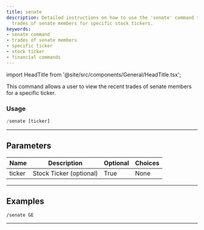 ```yaml
---
title: senate
description: Detailed instructions on how to use the 'senate' command to track the
  trades of senate members for specific stock tickers.
keywords:
- senate command
- trades of senate members
- specific ticker
- stock ticker
- financial commands
---
```


import HeadTitle from '@site/src/components/General/HeadTitle.tsx';

<HeadTitle title="government: senate - Telegram Reference | OpenBB Bot Docs" />

This command allows a user to view the recent trades of senate members for a specific ticker.

### Usage

```python wordwrap
/senate [ticker]
```

---

## Parameters

| Name | Description | Optional | Choices |
| ---- | ----------- | -------- | ------- |
| ticker | Stock Ticker (optional) | True | None |


---

## Examples

```
/senate GE
```
---
